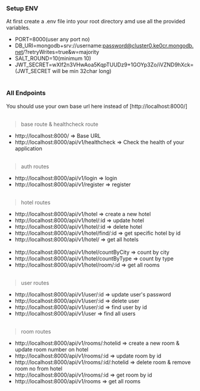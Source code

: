 ### Setup ENV
At first create a .env file into your root directory amd use all the provided variables. 
- PORT=8000(user any port no)
- DB_URI=mongodb+srv://username:password@cluster0.ke0cr.mongodb.net/?retryWrites=true&w=majority
- SALT_ROUND=10(minimum 10)
- JWT_SECRET=wXlf2n3VHwAoa5KqpTUUDz9+1GOYp3Zo/iVZND9hXck=(JWT_SECRET will be min 32char long)
<br/><br/>
### All Endpoints 
You should use your own base url here instead of [http://localhost:8000/]
<br/><br/>
> base route & healthcheck route
- http://localhost:8000/  => Base URL
- http://localhost:8000/api/v1/healthcheck => Check the health of your application
<br/><br/>
> auth routes
- http://localhost:8000/api/v1/login => login
- http://localhost:8000/api/v1/register => register
<br/><br/>
> hotel routes
- http://localhost:8000/api/v1/hotel => create a new hotel
- http://localhost:8000/api/v1/hotel/:id => update hotel
- http://localhost:8000/api/v1/hotel/:id => delete hotel
- http://localhost:8000/api/v1/hotel/find/:id => get specific hotel by id
- http://localhost:8000/api/v1/hotel/ => get all hotels
<br/><br/>
- http://localhost:8000/api/v1/hotel/countByCity => count by city
- http://localhost:8000/api/v1/hotel/countByType => count by type
- http://localhost:8000/api/v1/hotel/room/:id => get all rooms
<br/><br/>
> user routes
- http://localhost:8000/api/v1/user/:id => update user's password
- http://localhost:8000/api/v1/user/:id => delete user
- http://localhost:8000/api/v1/user/:id => find user by id
- http://localhost:8000/api/v1/user => find all users
<br/><br/>
> room routes
- http://localhost:8000/api/v1/rooms/:hotelid => create a new room & update room number on hotel 
- http://localhost:8000/api/v1/rooms/:id => update room by id
- http://localhost:8000/api/v1/rooms/:id/:hotelid => delete room & remove room no from hotel
- http://localhost:8000/api/v1/rooms/:id => get room by id
- http://localhost:8000/api/v1/rooms => get all rooms


